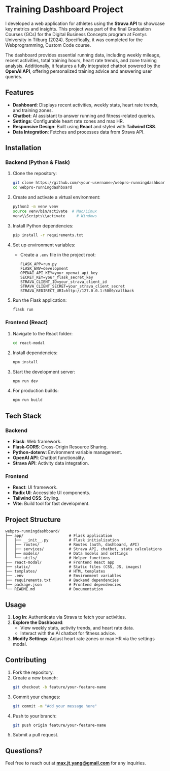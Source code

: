 # Training Dashboard Project

I developed a web application for athletes using the **Strava API** to showcase key metrics and insights. This project was part of the final Graduation Courses (GCs) for the Digital Business Concepts program at Fontys University in Tilburg (2024). Specifically, it was completed for the Webprogramming, Custom Code course.

The dashboard provides essential running data, including weekly mileage, recent activities, total training hours, heart rate trends, and zone training analysis. Additionally, it features a fully integrated chatbot powered by the **OpenAI API**, offering personalized training advice and answering user queries.
## Features

- **Dashboard**: Displays recent activities, weekly stats, heart rate trends, and training zones.
- **Chatbot**: AI assistant to answer running and fitness-related queries.
- **Settings**: Configurable heart rate zones and max HR.
- **Responsive Design**: Built using **React** and styled with **Tailwind CSS**.
- **Data Integration**: Fetches and processes data from Strava API.


## Installation

### Backend (Python & Flask)

1. Clone the repository:
   ```bash
   git clone https://github.com/<your-username>/webpro-runningdashboard.git
   cd webpro-runningdashboard
   ```

2. Create and activate a virtual environment:
   ```bash
   python3 -m venv venv
   source venv/bin/activate  # Mac/Linux
   venv\\Scripts\\activate     # Windows
   ```

3. Install Python dependencies:
   ```bash
   pip install -r requirements.txt
   ```

4. Set up environment variables:
   - Create a `.env` file in the project root:  
   
     ```plaintext
     FLASK_APP=run.py
     FLASK_ENV=development
     OPENAI_API_KEY=your_openai_api_key
     SECRET_KEY=your_flask_secret_key
     STRAVA_CLIENT_ID=your_strava_client_id
     STRAVA_CLIENT_SECRET=your_strava_client_secret
     STRAVA_REDIRECT_URI=http://127.0.0.1:5000/callback
     ```

5. Run the Flask application:
   ```bash
   flask run
   ```

### Frontend (React)

1. Navigate to the React folder:
   ```bash
   cd react-modal
   ```

2. Install dependencies:
   ```bash
   npm install
   ```

3. Start the development server:
   ```bash
   npm run dev
   ```

4. For production builds:
   ```bash
   npm run build
   ```

## Tech Stack

### Backend
- **Flask**: Web framework.
- **Flask-CORS**: Cross-Origin Resource Sharing.
- **Python-dotenv**: Environment variable management.
- **OpenAI API**: Chatbot functionality.
- **Strava API**: Activity data integration.

### Frontend
- **React**: UI framework.
- **Radix UI**: Accessible UI components.
- **Tailwind CSS**: Styling.
- **Vite**: Build tool for fast development.

## Project Structure

```plaintext
webpro-runningdashboard/
├── app/                    # Flask application
│   ├── __init__.py         # Flask initialization
│   ├── routes/             # Routes (auth, dashboard, API)
│   ├── services/           # Strava API, chatbot, stats calculations
│   ├── models/             # Data models and settings
│   └── utils/              # Helper functions
├── react-modal/            # Frontend React app
├── static/                 # Static files (CSS, JS, images)
├── templates/              # HTML templates
├── .env                    # Environment variables
├── requirements.txt        # Backend dependencies
├── package.json            # Frontend dependencies
└── README.md               # Documentation
```

## Usage

1. **Log In**: Authenticate via Strava to fetch your activities.
2. **Explore the Dashboard**:
   - View weekly stats, activity trends, and heart rate data.
   - Interact with the AI chatbot for fitness advice.
3. **Modify Settings**: Adjust heart rate zones or max HR via the settings modal.

## Contributing

1. Fork the repository.
2. Create a new branch:
   ```bash
   git checkout -b feature/your-feature-name
   ```
3. Commit your changes:
   ```bash
   git commit -m "Add your message here"
   ```
4. Push to your branch:
   ```bash
   git push origin feature/your-feature-name
   ```
5. Submit a pull request.


## Questions?

Feel free to reach out at **max.jt.yang@gmail.com** for any inquiries.